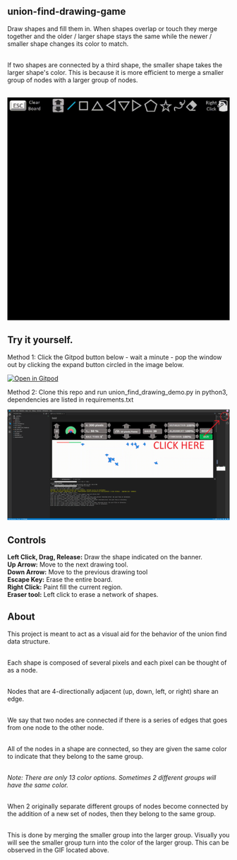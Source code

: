 ## union-find-drawing-game
Draw shapes and fill them in.  When shapes overlap or touch they merge together and the older / larger shape stays the same while the newer / smaller shape changes its color to match.  <br><br>

If two shapes are connected by a third shape, the smaller shape takes the larger shape's color.  This is because it is more efficient to merge a smaller group of nodes with a larger group of nodes.  <br><br>

<img src="./graphics/union_find_demo.gif">

## Try it yourself.

Method 1: Click the Gitpod button below - wait a minute - pop the window out by clicking the expand button circled in the image below.

[![Open in Gitpod](https://gitpod.io/button/open-in-gitpod.svg)](https://github.com/LPRowe/union-find-drawing-game)

Method 2: Clone this repo and run union_find_drawing_demo.py in python3, dependencies are listed in requirements.txt

<img src="./graphics/boid_pop.png">

## Controls

<b>Left Click, Drag, Release:</b> Draw the shape indicated on the banner.<br>
<b>Up Arrow:</b> Move to the next drawing tool.<br>
<b>Down Arrow:</b> Move to the previous drawing tool<br>
<b>Escape Key:</b> Erase the entire board.<br>
<b>Right Click:</b> Paint fill the current region.<br>
<b>Eraser tool:</b> Left click to erase a network of shapes.<br>

## About

This project is meant to act as a visual aid for the behavior of the union find data structure.<br><br>

Each shape is composed of several pixels and each pixel can be thought of as a node.<br><br>

Nodes that are 4-directionally adjacent (up, down, left, or right) share an edge.<br><br>

We say that two nodes are connected if there is a series of edges that goes from one node to the other node.  <br><br>

All of the nodes in a shape are connected, so they are given the same color to indicate that they belong to the same group.<br><br>

<i>Note: There are only 13 color options. Sometimes 2 different groups will have the same color.</i><br><br>

When 2 originally separate different groups of nodes become connected by the addition of a new set of nodes, then they belong to the same group.<br><br>

This is done by merging the smaller group into the larger group.  Visually you will see the smaller group turn into the color of the larger group.  This can be observed in the GIF located above.  <br><br>